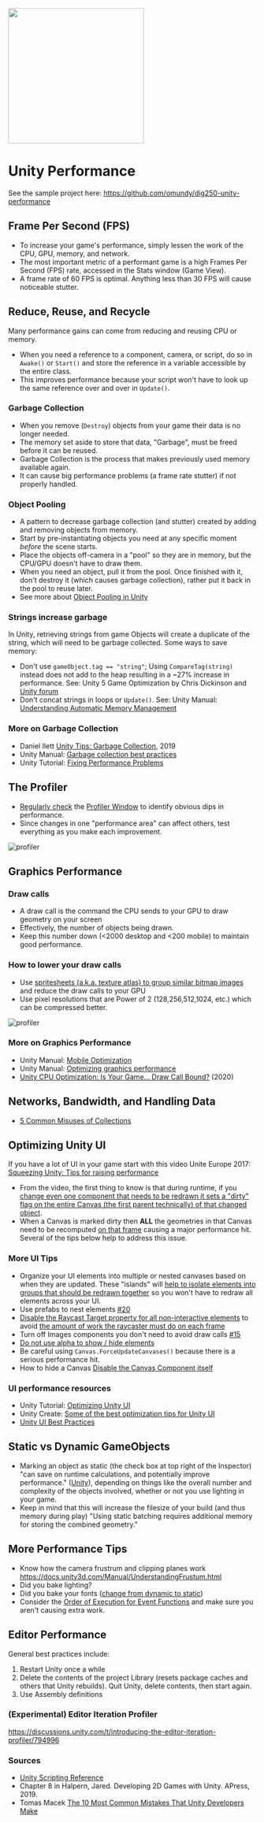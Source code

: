 

<img width="275" src="../assets/img/logos/logo-unity-b-w.png">

# Unity Performance

See the sample project here: https://github.com/omundy/dig250-unity-performance


## Frame Per Second (FPS)

- To increase your game's performance, simply lessen the work of the CPU, GPU, memory, and network.
- The most important metric of a performant game is a high Frames Per Second (FPS) rate, accessed in the Stats window (Game View).
- A frame rate of 60 FPS is optimal. Anything less than 30 FPS will cause noticeable stutter.









## Reduce, Reuse, and Recycle

Many performance gains can come from reducing and reusing CPU or memory.

- When you need a reference to a component, camera, or script, do so in `Awake()` or `Start()` and store the reference in a variable accessible by the entire class.
- This improves performance because your script won't have to look up the same reference over and over in `Update()`.



### Garbage Collection

- When you remove (`Destroy`) objects from your game their data is no longer needed.
- The memory set aside to store that data, "Garbage", must be freed before it can be reused.
- Garbage Collection is the process that makes previously used memory available again.
- It can cause big performance problems (a frame rate stutter) if not properly handled.


### Object Pooling

- A pattern to decrease garbage collection (and stutter) created by adding and removing objects from memory.
- Start by pre-instantiating objects you need at any specific moment *before* the scene starts.
- Place the objects off-camera in a "pool" so they are in memory, but the CPU/GPU doesn't have to draw them.
- When you need an object, pull it from the pool. Once finished with it, don't destroy it (which causes garbage collection), rather put it back in the pool to reuse later.
- See more about [Object Pooling in Unity](https://www.raywenderlich.com/847-object-pooling-in-unity)


### Strings increase garbage

In Unity, retrieving strings from game Objects will create a duplicate of the string, which will need to be garbage collected. Some ways to save memory:

- Don't use `gameObject.tag == "string"`; Using `CompareTag(string)` instead does not add to the heap resulting in a ~27% increase in performance. See: Unity 5 Game Optimization by Chris Dickinson and [Unity forum](https://answers.unity.com/questions/200820/is-comparetag-better-than-gameobjecttag-performanc.html)
- Don't concat strings in loops or `Update()`. See: Unity Manual: [Understanding Automatic Memory Management](https://docs.unity3d.com/Manual/performance-garbage-collection-best-practices.html)



### More on Garbage Collection

- Daniel Ilett [Unity Tips: Garbage Collection](https://danielilett.com/2019-08-05-unity-tips-1-garbage-collection/), 2019
- Unity Manual: [Garbage collection best practices](https://docs.unity3d.com/Manual/performance-garbage-collection-best-practices.html)
- Unity Tutorial: [Fixing Performance Problems](https://learn.unity.com/tutorial/fixing-performance-problems-2019-3-1)




## The Profiler

- [Regularly check](https://www.youtube.com/watch?v=fROTtgZK-Zs) the [Profiler Window](https://docs.unity3d.com/Manual/ProfilerWindow.html) to identify obvious dips in performance.
- Since changes in one "performance area" can affect others, test everything as you make each improvement.

![profiler](../assets/img/performance-profiler.png)









## Graphics Performance


### Draw calls

- A draw call is the command the CPU sends to your GPU to draw geometry on your screen
- Effectively, the number of objects being drawn.
- Keep this number down (<2000 desktop and <200 mobile) to maintain good performance.


### How to lower your draw calls

- Use [spritesheets (a.k.a. texture atlas) to group similar bitmap images](../assets/img/performance-draw-calls-sprite-sheet.png) and reduce the draw calls to your GPU
- Use pixel resolutions that are Power of 2 (128,256,512,1024, etc.) which can be compressed better.

![profiler](../assets/img/performance-draw-calls-sprite-sheet.png)





### More on Graphics Performance

- Unity Manual: [Mobile Optimization](https://docs.unity3d.com/Manual/MobileOptimisation.html)
- Unity Manual: [Optimizing graphics performance](https://docs.unity3d.com/Manual/OptimizingGraphicsPerformance.html)
- [Unity CPU Optimization: Is Your Game… Draw Call Bound?](https://www.gamasutra.com/blogs/RubenTorresBonet/20200513/362872/Unity_CPU_Optimization_Is_Your_Game_Draw_Call_Bound.php) (2020)









## Networks, Bandwidth, and Handling Data

- [5 Common Misuses of Collections](https://www.jacksondunstan.com/articles/5145)






## Optimizing Unity UI

If you have a lot of UI in your game start with this video Unite Europe 2017: [Squeezing Unity: Tips for raising performance
](https://www.youtube.com/watch?v=_wxitgdx-UI&index=7&list=PLX2vGYjWbI0Rzo8D-vUCFVb_hHGxXWd9j&ab_channel=Unity)

- From the video, the first thing to know is that during runtime, if you [change even one component that needs to be redrawn it sets a "dirty" flag on the entire Canvas (the first parent technically) of that changed object](https://youtu.be/_wxitgdx-UI?t=1648).
- When a Canvas is marked dirty then **ALL** the geometries in that Canvas need to be recomputed [on that frame](https://docs.unity3d.com/Manual/ExecutionOrder.html) causing a major performance hit. Several of the tips below help to address this issue.


### More UI Tips

- Organize your UI elements into multiple or nested canvases based on when they are updated. These "islands" will [help to isolate elements into groups that should be redrawn together](https://youtu.be/_wxitgdx-UI?t=1680) so you won't have to redraw all elements across your UI.
- Use prefabs to nest elements [#20](https://medium.com/@dariarodionovano/unity-ui-best-practices-40964a7a9aba)
- [Disable the Raycast Target property for all non-interactive elements](https://medium.com/@dariarodionovano/unity-ui-best-practices-40964a7a9aba) to avoid [the amount of work the raycaster must do on each frame](https://youtu.be/_wxitgdx-UI?t=1944)
- Turn off Images components you don't need to avoid draw calls [#15](https://medium.com/@dariarodionovano/unity-ui-best-practices-40964a7a9aba)
- [Do not use alpha to show / hide elements](https://medium.com/@dariarodionovano/unity-ui-best-practices-40964a7a9aba)
- Be careful using `Canvas.ForceUpdateCanvases()` because there is a serious performance hit.
- How to hide a Canvas [Disable the Canvas Component itself](https://create.unity.com/Unity-UI-optimization-tips)


### UI performance resources

- Unity Tutorial: [Optimizing Unity UI](https://learn.unity.com/tutorial/optimizing-unity-ui#5c7f8528edbc2a002053b5a0)
- Unity Create: [Some of the best optimization tips for Unity UI](https://create.unity3d.com/Unity-UI-optimization-tips)
- [Unity UI Best Practices](https://medium.com/@dariarodionovano/unity-ui-best-practices-40964a7a9aba)





## Static vs Dynamic GameObjects


- Marking an object as static (the check box at top right of the Inspector) "can save on runtime calculations, and potentially improve performance." ([Unity](https://docs.unity3d.com/Manual/StaticObjects.html)), depending on things like the overall number and complexity of the objects involved, whether or not you use lighting in your game.
- Keep in mind that this will increase the filesize of your build (and thus memory during play) "Using static batching requires additional memory for storing the combined geometry."




## More Performance Tips

- Know how the camera frustrum and clipping planes work https://docs.unity3d.com/Manual/UnderstandingFrustum.html
- Did you bake lighting?
- Did you bake your fonts ([change from dynamic to static](https://youtu.be/NY1xKqCIj3c?t=849))
- Consider the [Order of Execution for Event Functions](https://docs.unity3d.com/Manual/ExecutionOrder.html) and make sure you aren't causing extra work.




## Editor Performance

General best practices include: 

1. Restart Unity once a while
2. Delete the contents of the project Library (resets package caches and others that Unity rebuilds). Quit Unity, delete contents, then start again.
3. Use Assembly definitions



### (Experimental) Editor Iteration Profiler

https://discussions.unity.com/t/introducing-the-editor-iteration-profiler/794996



### Sources
- [Unity Scripting Reference](https://docs.unity3d.com/ScriptReference/index.html)
- Chapter 8 in Halpern, Jared. Developing 2D Games with Unity. APress, 2019.
- Tomas Macek [The 10 Most Common Mistakes That Unity Developers Make](https://www.toptal.com/unity-unity3d/top-unity-development-mistakes)
